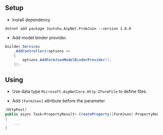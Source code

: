 ## Setup

- Install dependency

```
dotnet add package Joutvhu.AspNet.FromJson --version 1.0.0
```

- Add model binder provider.

```c#
builder.Services
    .AddControllers(options =>
    {
        options.AddFormJsonModelBinderProvider();
    });
```

## Using

- Use data type `Microsoft.AspNetCore.Http.IFormFile` to define files.

- Add `[FormJson]` attribute before the parameter

```c#
[HttpPost]
public async Task<PropertyResult> CreateProperty([FormJson] PropertyRequest data)
{
    ...
}
```
